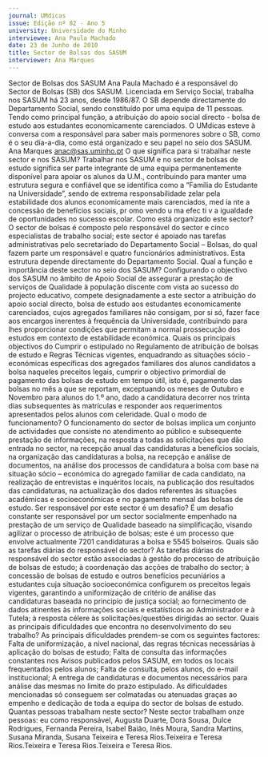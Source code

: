 ```yaml
---
journal: UMdicas
issue: Edição nº 82 - Ano 5
university: Universidade do Minho
interviewee: Ana Paula Machado
date: 23 de Junho de 2010
title: Sector de Bolsas dos SASUM
interviewer: Ana Marques
---
```


Sector de Bolsas dos SASUM
Ana Paula Machado é a responsável do Sector de Bolsas (SB) dos
SASUM. Licenciada em Serviço Social, trabalha nos SASUM há 23
anos, desde 1986/87. O SB depende directamente do
Departamento Social, sendo constituído por uma equipa de 11 pessoas.
Tendo como principal função, a atribuição do apoio social directo - bolsa de
estudo aos estudantes economicamente carenciados. O UMdicas esteve à
conversa com a responsável para saber mais pormenores sobre o SB, como
é o seu dia-a-dia, como está organizado e seu papel no seio dos SASUM.
Ana Marques
anac@sas.uminho.pt
O que significa para si trabalhar
neste sector e nos SASUM?
Trabalhar nos SASUM e no sector
de bolsas de estudo significa ser
parte integrante de uma equipa
permanentemente disponível
para apoiar os alunos da U.M.,
contribuindo para manter uma
estrutura segura e confiável que
se identifica como a “Família do
Estudante na Universidade”,
sendo de extrema
responsabilidade zelar pela
estabilidade dos alunos
economicamente mais
carenciados, med ia nte a
concessão de benefícios sociais,
pr omo vendo u ma efec ti v a
igualdade de oportunidades no
sucesso escolar.
Como está organizado este
sector?
O sector de bolsas é composto pelo
responsável do sector e cinco
especialistas de trabalho social;
este sector é apoiado nas tarefas
administrativas pelo secretariado
do Departamento Social – Bolsas,
do qual fazem parte um
responsável e quatro funcionários
administrativos. Esta estrutura
depende directamente do
Departamento Social.
Qual a função e importância
deste sector no seio dos SASUM?
Configurando o objectivo dos
SASUM no âmbito de Apoio Social
de assegurar a prestação de
serviços de Qualidade à população
discente com vista ao sucesso do
projecto educativo, compete
designadamente a este sector a
atribuição do apoio social directo,
bolsa de estudo aos estudantes
economicamente carenciados,
cujos agregados familiares não
consigam, por si só, fazer face aos
encargos inerentes à frequência
da Universidade, contribuindo
para lhes proporcionar condições
que permitam a normal
prossecução dos estudos em
contexto de estabilidade
económica.
Quais os principais objectivos do
Cumprir o estipulado no
Regulamento de atribuição de
bolsas de estudo e Regras
Técnicas vigentes, enquadrando
as situações sócio - económicas
específicas dos agregados
familiares dos alunos candidatos a
bolsa naqueles preceitos legais,
cumprir o objectivo primordial de
pagamento das bolsas de estudo
em tempo útil, isto é, pagamento
das bolsas no mês a que se
reportam, exceptuando os meses
de Outubro e Novembro para
alunos do 1.º ano, dado a
candidatura decorrer nos trinta
dias subsequentes às matrículas e
responder aos requerimentos
apresentados pelos alunos com
celeridade.
Qual o modo de funcionamento?
O funcionamento do sector de
bolsas implica um conjunto de
actividades que consiste no
atendimento ao público e
subsequente prestação de
informações, na resposta a todas
as solicitações que dão entrada no
sector, na recepção anual das
candidaturas a benefícios sociais,
na organização das candidaturas a
bolsa, na recepção e análise de
documentos, na análise dos
processos de candidatura a bolsa
com base na situação sócio –
económica do agregado familiar
de cada candidato, na realização
de entrevistas e inquéritos locais,
na publicação dos resultados das
candidaturas, na actualização dos
dados referentes às situações
académicas e socioeconómicas e
no pagamento mensal das bolsas
de estudo.
Ser responsável por este sector é
um desafio?
É um desafio constante ser
responsável por um sector
socialmente empenhado na
prestação de um serviço de
Qualidade baseado na
simplificação, visando agilizar o
processo de atribuição de bolsas;
este é um processo que envolve
actualmente 7201 candidaturas a
bolsa e 5545 bolseiros.
Quais são as tarefas diárias do
responsável do sector?
As tarefas diárias do responsável
do sector estão associadas à
gestão do processo de atribuição
de bolsas de estudo; à
coordenação das acções de
trabalho do sector; à concessão de
bolsas de estudo e outros
benefícios pecuniários a
estudantes cuja situação
socioeconómica configurem os
preceitos legais vigentes,
garantindo a uniformização de
critério de análise das
candidaturas baseada no principio
de justiça social; ao fornecimento
de dados atinentes às
informações sociais e estatísticos
ao Administrador e à Tutela; à
resposta célere às
solicitações/questões dirigidas ao
sector.
Quais as principais dificuldades
que encontra no desenvolvimento do seu
trabalho?
As principais dificuldades
prendem-se com os seguintes
factores: Falta de uniformização, a
nível nacional, das regras técnicas
necessárias à aplicação do
bolsas de estudo; Falta de consulta
das informações constantes nos
Avisos publicados pelos SASUM,
em todos os locais frequentados
pelos alunos; Falta de consulta,
pelos alunos, do e-mail
institucional; A entrega de
candidaturas e documentos
necessários para análise das
mesmas no limite do prazo
estipulado. As dificuldades
mencionadas só conseguem ser
colmatadas ou atenuadas graças
ao empenho e dedicação de toda a
equipa do sector de bolsas de
estudo.
Quantas pessoas trabalham
neste sector?
Neste sector trabalham onze
pessoas: eu como responsável,
Augusta Duarte, Dora Sousa, Dulce
Rodrigues, Fernanda Pereira,
Isabel Baião, Inês Moura, Sandra
Martins, Susana Miranda, Susana
Teixeira e Teresa Rios.Teixeira e Teresa Rios.Teixeira e Teresa Rios.Teixeira e Teresa Rios.